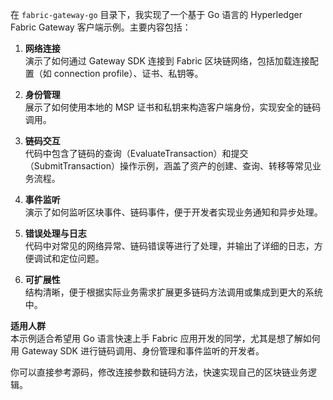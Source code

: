 在 `fabric-gateway-go` 目录下，我实现了一个基于 Go 语言的 Hyperledger Fabric Gateway 客户端示例。主要内容包括：

1. **网络连接**  
   演示了如何通过 Gateway SDK 连接到 Fabric 区块链网络，包括加载连接配置（如 connection profile）、证书、私钥等。

2. **身份管理**  
   展示了如何使用本地的 MSP 证书和私钥来构造客户端身份，实现安全的链码调用。

3. **链码交互**  
   代码中包含了链码的查询（EvaluateTransaction）和提交（SubmitTransaction）操作示例，涵盖了资产的创建、查询、转移等常见业务流程。

4. **事件监听**  
   演示了如何监听区块事件、链码事件，便于开发者实现业务通知和异步处理。

5. **错误处理与日志**  
   代码中对常见的网络异常、链码错误等进行了处理，并输出了详细的日志，方便调试和定位问题。

6. **可扩展性**  
   结构清晰，便于根据实际业务需求扩展更多链码方法调用或集成到更大的系统中。

**适用人群**  
本示例适合希望用 Go 语言快速上手 Fabric 应用开发的同学，尤其是想了解如何用 Gateway SDK 进行链码调用、身份管理和事件监听的开发者。

你可以直接参考源码，修改连接参数和链码方法，快速实现自己的区块链业务逻辑。

